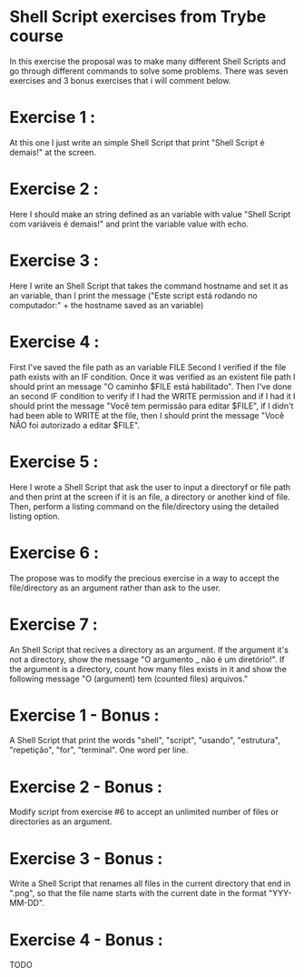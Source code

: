 # Shell Script exercises from Trybe course #

In this exercise the proposal was to make many different Shell Scripts and go through different commands to solve some problems. There was seven exercises and 3 bonus exercises that i will comment below.

# Exercise 1 :

At this one I just write an simple Shell Script that print "Shell Script é demais!" at the screen.

# Exercise 2 :

Here I should make an string defined as an variable with value "Shell Script com variáveis é demais!" and print the variable value with echo.

# Exercise 3 :

Here I write an Shell Script that takes the command hostname and set it as an variable, than I print the message ("Este script está rodando no computador:" + the hostname saved as an variable)

# Exercise 4 :

First I've saved the file path as an variable FILE
Second I verified if the file path exists with an IF condition. Once it was verified as an existent file path I should print an message "O caminho $FILE está habilitado".
Then I've done an second IF condition to verify if I had the WRITE permission and if I had it I should print the message "Você tem permissão para editar $FILE", if I didn't had been able to WRITE at the file, then I should print the message "Você NÃO foi autorizado a editar $FILE".

# Exercise 5 :

Here I wrote a Shell Script that ask the user to input a directoryf or file path and then print at the screen if it is an file, a directory or another kind of file. Then, perform a listing command on the file/directory using the detailed listing option.

# Exercise 6 :

The propose was to modify the precious exercise in a way to accept the file/directory as an argument rather than ask to the user.

# Exercise 7 :

An Shell Script that recives a directory as an argument. If the argument it's not a directory, show the message "O argumento _ não é um diretório!".
If the argument is a directory, count how many files exists in it and show the following message "O (argument) tem (counted files) arquivos."

# Exercise 1 - Bonus :

A Shell Script that print the words "shell", "script", "usando", "estrutura", "repetição", "for", "terminal". One word per line.

# Exercise 2 - Bonus :

Modify script from exercise #6 to accept an unlimited number of files or directories as an argument.

# Exercise 3 - Bonus :

Write a Shell Script that renames all files in the current directory that end in ".png", so that the file name starts with the current date in the format "YYY-MM-DD".

# Exercise 4 - Bonus :

TODO